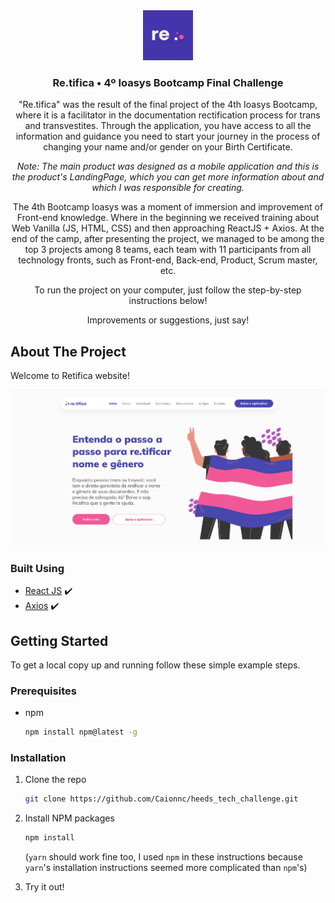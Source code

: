 <div align="center">
  <a href="https://github.com/Caionnc/heeds_tech_challenge">
    <img src="src/assets/images/retifica.jpeg" alt="Logo" width="80" height="80">
  </a>

<h3 align="center">Re.tifica • 4º Ioasys Bootcamp Final Challenge </h3>

 <p align="center">
    "Re.tifica" was the result of the final project of the 4th Ioasys Bootcamp, where it is a facilitator in the documentation rectification process for trans and transvestites. Through the application, you have access to all the information and guidance you need to start your journey in the process of changing your name and/or gender on your Birth Certificate.

<i>Note: The main product was designed as a mobile application and this is the product's LandingPage, which you can get more information about and which I was responsible for creating.</i>

The 4th Bootcamp Ioasys was a moment of immersion and improvement of Front-end knowledge. Where in the beginning we received training about Web Vanilla (JS, HTML, CSS) and then approaching ReactJS + Axios. At the end of the camp, after presenting the project, we managed to be among the top 3 projects among 8 teams, each team with 11 participants from all technology fronts, such as Front-end, Back-end, Product, Scrum master, etc.

To run the project on your computer, just follow the step-by-step instructions below!

Improvements or suggestions, just say!</p>

</div>

## About The Project

Welcome to Retifica website!

  <img src="src/assets/images/retificaframe.png" size='2rem' alt="Retifica page">

### Built Using

- [React JS](https://reactjs.org/) :heavy_check_mark:
- [Axios](https://axios-http.com/docs/intro) :heavy_check_mark:

<!-- GETTING STARTED -->

## Getting Started

To get a local copy up and running follow these simple example steps.

### Prerequisites

- npm
  ```sh
  npm install npm@latest -g
  ```

### Installation

1. Clone the repo
   ```sh
   git clone https://github.com/Caionnc/heeds_tech_challenge.git
   ```
2. Install NPM packages

   ```sh
   npm install
   ```

   (`yarn` should work fine too, I used `npm` in these instructions because `yarn`'s installation instructions seemed more complicated than `npm`'s)

3. Try it out!
